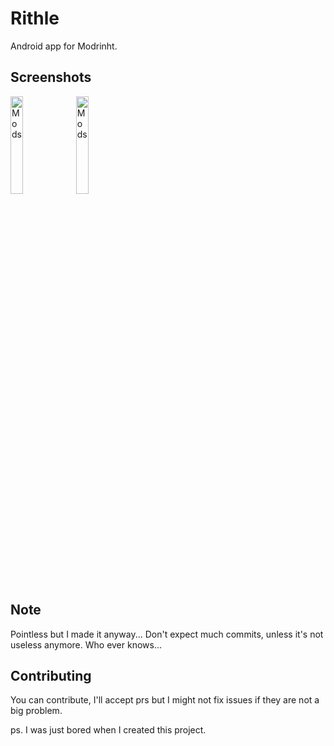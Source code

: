 # Rithle

Android app for Modrinht.

## Screenshots

<img alt="Mods" src="https://cdn.theclashfruit.me/apps/me.theclashfruit.rithle/screenshots/mods.jpg" width="20%"/>
<img alt="Mods" src="https://cdn.theclashfruit.me/apps/me.theclashfruit.rithle/screenshots/project_view.jpg" width="20%"/>

## Note

Pointless but I made it anyway...
Don't expect much commits, unless it's not useless anymore.
Who ever knows...

## Contributing

You can contribute, I'll accept prs but I might not fix issues if they are not a big problem.

ps. I was just bored when I created this project.
